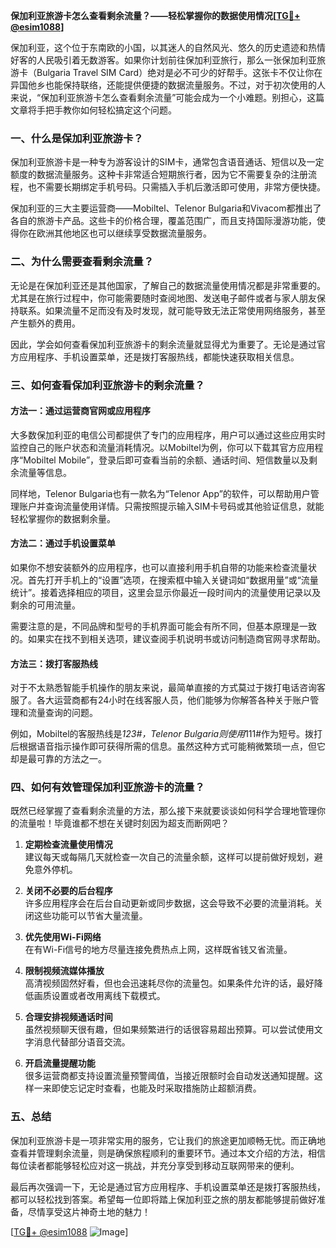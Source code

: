 **保加利亚旅游卡怎么查看剩余流量？——轻松掌握你的数据使用情况[[TG💪+ @esim1088](https://t.me/s/esim1088)]**

保加利亚，这个位于东南欧的小国，以其迷人的自然风光、悠久的历史遗迹和热情好客的人民吸引着无数游客。如果你计划前往保加利亚旅行，那么一张保加利亚旅游卡（Bulgaria Travel SIM Card）绝对是必不可少的好帮手。这张卡不仅让你在异国他乡也能保持联络，还能提供便捷的数据流量服务。不过，对于初次使用的人来说，“保加利亚旅游卡怎么查看剩余流量”可能会成为一个小难题。别担心，这篇文章将手把手教你如何轻松搞定这个问题。

### 一、什么是保加利亚旅游卡？

保加利亚旅游卡是一种专为游客设计的SIM卡，通常包含语音通话、短信以及一定额度的数据流量服务。这种卡非常适合短期旅行者，因为它不需要复杂的注册流程，也不需要长期绑定手机号码。只需插入手机后激活即可使用，非常方便快捷。

保加利亚的三大主要运营商——Mobiltel、Telenor Bulgaria和Vivacom都推出了各自的旅游卡产品。这些卡的价格合理，覆盖范围广，而且支持国际漫游功能，使得你在欧洲其他地区也可以继续享受数据流量服务。

### 二、为什么需要查看剩余流量？

无论是在保加利亚还是其他国家，了解自己的数据流量使用情况都是非常重要的。尤其是在旅行过程中，你可能需要随时查阅地图、发送电子邮件或者与家人朋友保持联系。如果流量不足而没有及时发现，就可能导致无法正常使用网络服务，甚至产生额外的费用。

因此，学会如何查看保加利亚旅游卡的剩余流量就显得尤为重要了。无论是通过官方应用程序、手机设置菜单，还是拨打客服热线，都能快速获取相关信息。

### 三、如何查看保加利亚旅游卡的剩余流量？

#### 方法一：通过运营商官网或应用程序

大多数保加利亚的电信公司都提供了专门的应用程序，用户可以通过这些应用实时监控自己的账户状态和流量消耗情况。以Mobiltel为例，你可以下载其官方应用程序“Mobiltel Mobile”，登录后即可查看当前的余额、通话时间、短信数量以及剩余流量等信息。

同样地，Telenor Bulgaria也有一款名为“Telenor App”的软件，可以帮助用户管理账户并查询流量使用详情。只需按照提示输入SIM卡号码或其他验证信息，就能轻松掌握你的数据剩余量。

#### 方法二：通过手机设置菜单

如果你不想安装额外的应用程序，也可以直接利用手机自带的功能来检查流量状况。首先打开手机上的“设置”选项，在搜索框中输入关键词如“数据用量”或“流量统计”。接着选择相应的项目，这里会显示你最近一段时间内的流量使用记录以及剩余的可用流量。

需要注意的是，不同品牌和型号的手机界面可能会有所不同，但基本原理是一致的。如果实在找不到相关选项，建议查阅手机说明书或访问制造商官网寻求帮助。

#### 方法三：拨打客服热线

对于不太熟悉智能手机操作的朋友来说，最简单直接的方式莫过于拨打电话咨询客服了。各大运营商都有24小时在线客服人员，他们能够为你解答各种关于账户管理和流量查询的问题。

例如，Mobiltel的客服热线是*123#，Telenor Bulgaria则使用*111#作为短号。拨打后根据语音指示操作即可获得所需的信息。虽然这种方式可能稍微繁琐一点，但它却是最可靠的方法之一。

### 四、如何有效管理保加利亚旅游卡的流量？

既然已经掌握了查看剩余流量的方法，那么接下来就要谈谈如何科学合理地管理你的流量啦！毕竟谁都不想在关键时刻因为超支而断网吧？

1. **定期检查流量使用情况**  
   建议每天或每隔几天就检查一次自己的流量余额，这样可以提前做好规划，避免意外停机。

2. **关闭不必要的后台程序**  
   许多应用程序会在后台自动更新或同步数据，这会导致不必要的流量消耗。关闭这些功能可以节省大量流量。

3. **优先使用Wi-Fi网络**  
   在有Wi-Fi信号的地方尽量连接免费热点上网，这样既省钱又省流量。

4. **限制视频流媒体播放**  
   高清视频固然好看，但也会迅速耗尽你的流量包。如果条件允许的话，最好降低画质设置或者改用离线下载模式。

5. **合理安排视频通话时间**  
   虽然视频聊天很有趣，但如果频繁进行的话很容易超出预算。可以尝试使用文字消息代替部分语音交流。

6. **开启流量提醒功能**  
   很多运营商都支持设置流量预警阈值，当接近限额时会自动发送通知提醒。这样一来即使忘记定时查看，也能及时采取措施防止超额消费。

### 五、总结

保加利亚旅游卡是一项非常实用的服务，它让我们的旅途更加顺畅无忧。而正确地查看并管理剩余流量，则是确保旅程顺利的重要环节。通过本文介绍的方法，相信每位读者都能够轻松应对这一挑战，并充分享受到移动互联网带来的便利。

最后再次强调一下，无论是通过官方应用程序、手机设置菜单还是拨打客服热线，都可以轻松找到答案。希望每一位即将踏上保加利亚之旅的朋友都能够提前做好准备，尽情享受这片神奇土地的魅力！

[[TG💪+ @esim1088](https://t.me/s/esim1088) ![Image](https://i.postimg.cc/4NQfJmqS/Snipaste-2025-05-13-00-14-12.png)]